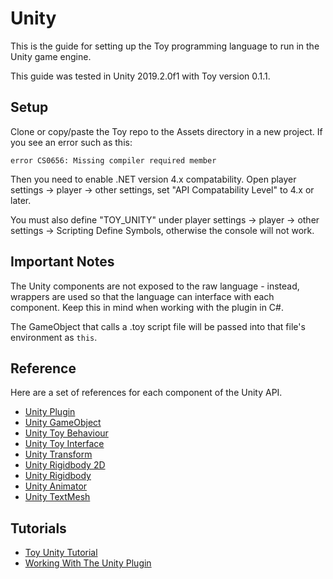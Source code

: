 # Unity

This is the guide for setting up the Toy programming language to run in the Unity game engine.

This guide was tested in Unity 2019.2.0f1 with Toy version 0.1.1.

## Setup

Clone or copy/paste the Toy repo to the Assets directory in a new project. If you see an error such as this:

```
error CS0656: Missing compiler required member
```

Then you need to enable .NET version 4.x compatability. Open player settings -> player -> other settings, set "API Compatability Level" to 4.x or later.

You must also define "TOY_UNITY" under player settings -> player -> other settings -> Scripting Define Symbols, otherwise the console will not work.

## Important Notes

The Unity components are not exposed to the raw language - instead, wrappers are used so that the language can interface with each component. Keep this in mind when working with the plugin in C#.

The GameObject that calls a .toy script file will be passed into that file's environment as `this`.

## Reference

Here are a set of references for each component of the Unity API.

* [Unity Plugin](reference_unity_plugin.md)
* [Unity GameObject](reference_unity_gameobject.md)
* [Unity Toy Behaviour](reference_unity_behaviour.md)
* [Unity Toy Interface](reference_unity_interface.md)
* [Unity Transform](reference_unity_transform.md)
* [Unity Rigidbody 2D](reference_unity_rigidbody2d.md)
* [Unity Rigidbody](reference_unity_rigidbody.md)
* [Unity Animator](reference_unity_animator.md)
* [Unity TextMesh](reference_unity_textmesh.md)

## Tutorials

* [Toy Unity Tutorial](tutorial_unity.md)
* [Working With The Unity Plugin](tutorial_unity_implementation.md)
